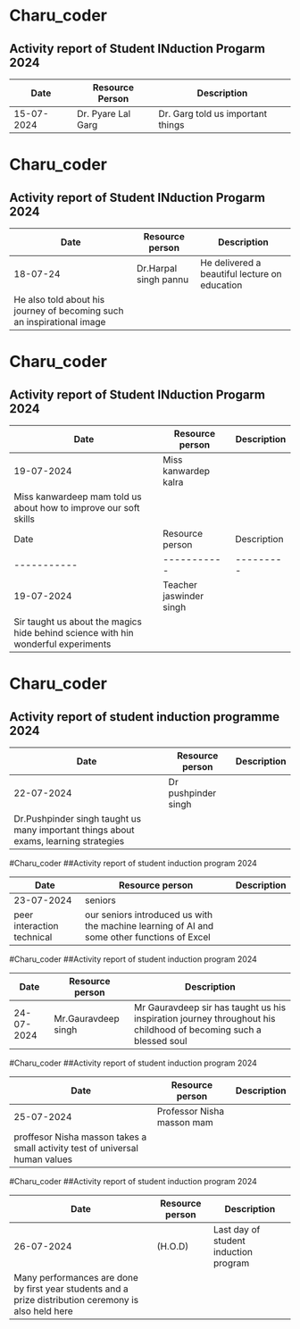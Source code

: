 # Charu_coder 
## Activity report of Student INduction Progarm 2024
| Date | Resource Person | Description |
| ----------- | ----------- |----------|
| 15-07-2024 | Dr. Pyare Lal Garg |Dr. Garg told us important things|

# Charu_coder 
## Activity report of Student INduction Progarm 2024
|Date | Resource person    |Description |
| ----------- | ----------- |-----------|
| 18-07-24 | Dr.Harpal singh pannu|He delivered a beautiful lecture on education|
| He also told about his journey of becoming such an inspirational image | 

# Charu_coder 
## Activity report of Student INduction Progarm 2024
| Date  | Resource person|Description|
| ----------- | ----------- |----------|
| 19-07-2024 | Miss kanwardep kalra|
| Miss kanwardeep mam told us about how to improve our soft skills |
| Date | Resource person|Description|
| ----------- | ----------- |---------|
| 19-07-2024|Teacher jaswinder singh |
| Sir taught us about the magics hide behind science with hin wonderful experiments|

# Charu_coder
## Activity report of student induction programme 2024

| Date | Resource person |Description |
| ----------- | ----------- |-----------|
| 22-07-2024 | Dr pushpinder singh|
| Dr.Pushpinder singh taught us many important things about exams, learning strategies| 

#Charu_coder
##Activity report of student induction program 2024

| Date | Resource person|Description|
| ----------- | ----------- |---------|
| 23-07-2024 | seniors |
| peer interaction technical| our seniors introduced us with the machine learning of AI and some other functions of Excel |


#Charu_coder
##Activity report of student induction program 2024

|Date| Resource person|Description |
| ----------- | ----------- |----------|
| 24-07-2024 | Mr.Gauravdeep singh|Mr Gauravdeep sir has taught us his inspiration journey throughout his childhood of becoming such a blessed soul|

#Charu_coder
##Activity report of student induction program 2024

| Date | Resource person|Description |
| ----------- | ----------- |----------|
| 25-07-2024 | Professor Nisha masson mam|
| proffesor Nisha masson takes a small activity test of universal human values|

#Charu_coder
##Activity report of student induction program 2024

| Date |Resource person|Description |
| ----------- | ----------- |-----------|
| 26-07-2024 | (H.O.D)|Last day of student induction program|
| Many performances are done by first year students and a prize distribution ceremony is also held here|